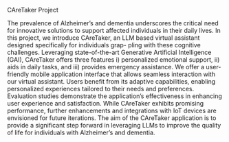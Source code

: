 CAreTaker Project

The prevalence of Alzheimer’s and dementia underscores the critical need for innovative solutions to support affected individuals in their daily lives. 
In this project, we introduce CAreTaker, an LLM based virtual assistant designed specifically for individuals grap- pling with these cognitive challenges. 
Leveraging state-of-the-art Generative Artificial Intelligence (GAI), CAreTaker offers three features 
i) personalized emotional support, 
ii) aids in daily tasks, and 
iii) provides emergency assistance. 
We offer a user-friendly mobile application interface that allows seamless interaction with our virtual assistant. 
Users benefit from its adaptive capabilities, enabling personalized experiences tailored to their needs and preferences. 
Evaluation studies demonstrate the application’s effectiveness in enhancing user experience and satisfaction. 
While CAreTaker exhibits promising performance, further enhancements and integrations with IoT devices are envisioned for future iterations. 
The aim of the CAreTaker application is to provide a significant step forward in leveraging LLMs to improve the quality of life for individuals with Alzheimer’s and dementia.
